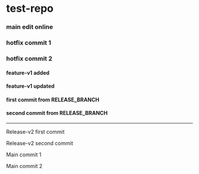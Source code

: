 # test-repo

### main edit online

### hotfix commit 1

### hotfix commit 2

#### feature-v1 added

#### feature-v1 updated

#### first commit from RELEASE_BRANCH

#### second commit from RELEASE_BRANCH

----

Release-v2 first commit

Release-v2 second commit

Main commit 1

Main commit 2
